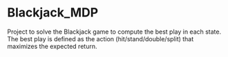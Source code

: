 # Blackjack_MDP
Project to solve the Blackjack game to compute the best play in each state. The best play is defined as the action (hit/stand/double/split) that maximizes the expected return. 
